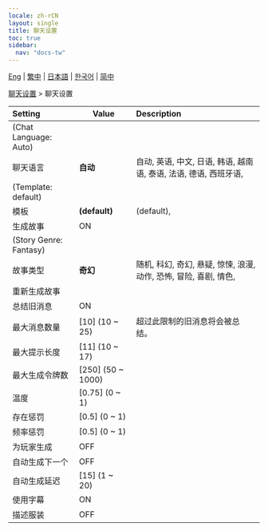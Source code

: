 ```yaml
---
locale: zh-rCN
layout: single
title: 聊天设置
toc: true
sidebar:
  nav: "docs-tw"
---
```

[Eng](/dancexr/menu/2025.4/chat/chat_settings) | [繁中](/tw/dancexr/menu/2025.4/chat/chat_settings) | [日本語](/jp/dancexr/menu/2025.4/chat/chat_settings) | [한국어](/kr/dancexr/menu/2025.4/chat/chat_settings) | [简中](/zh/dancexr/menu/2025.4/chat/chat_settings)

[聊天设置](../menu#聊天设置) > 聊天设置



| Setting | Value | Description |
| :--- | --- | :--- |
| (Chat Language: Auto) || 
| 聊天语言 | **自动** | 自动, 英语, 中文, 日语, 韩语, 越南语, 泰语, 法语, 德语, 西班牙语,  |
| (Template: default) || 
| 模板 | **(default)** | (default),  |
| 生成故事 | ON | 
| (Story Genre: Fantasy) || 
| 故事类型 | **奇幻** | 随机, 科幻, 奇幻, 悬疑, 惊悚, 浪漫, 动作, 恐怖, 冒险, 喜剧, 情色,  |
| 重新生成故事 || 
| 总结旧消息 | ON | 
| 最大消息数量 | [10] (10 ~ 25) | 超过此限制的旧消息将会被总结。
| 最大提示长度 | [11] (10 ~ 17) | 
| 最大生成令牌数 | [250] (50 ~ 1000) | 
| 温度 | [0.75] (0 ~ 1) | 
| 存在惩罚 | [0.5] (0 ~ 1) | 
| 频率惩罚 | [0.5] (0 ~ 1) | 
| 为玩家生成 | OFF | 
| 自动生成下一个 | OFF | 
| 自动生成延迟 | [15] (1 ~ 20) | 
| 使用字幕 | ON | 
| 描述服装 | OFF | 
